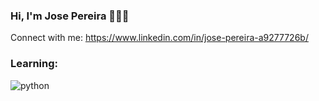 ### Hi, I'm Jose Pereira 👋👨‍💻

Connect with me: https://www.linkedin.com/in/jose-pereira-a9277726b/

### Learning:
<div style="display: inline_block">
  <img align="center" alt="python" src="https://img.shields.io/badge/python-white?style=for-the-badge&logo=python&logoColor" />
</div><br/>
